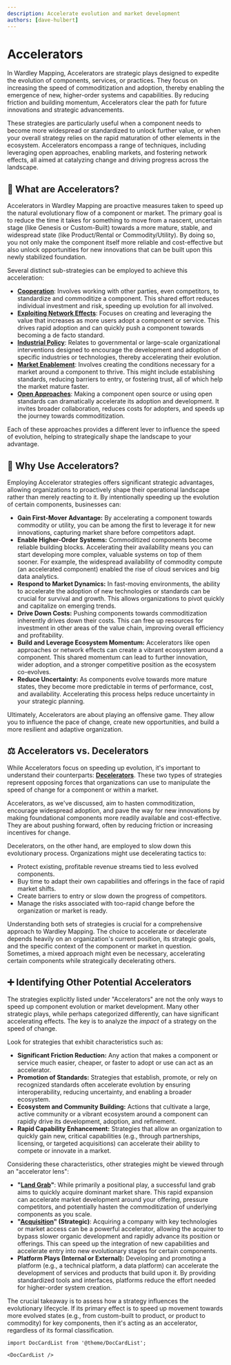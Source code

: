 ```yaml
---
description: Accelerate evolution and market development
authors: [dave-hulbert]
---
```


# Accelerators

In Wardley Mapping, Accelerators are strategic plays designed to expedite the evolution of components, services, or practices. They focus on increasing the speed of commoditization and adoption, thereby enabling the emergence of new, higher-order systems and capabilities. By reducing friction and building momentum, Accelerators clear the path for future innovations and strategic advancements.

These strategies are particularly useful when a component needs to become more widespread or standardized to unlock further value, or when your overall strategy relies on the rapid maturation of other elements in the ecosystem. Accelerators encompass a range of techniques, including leveraging open approaches, enabling markets, and fostering network effects, all aimed at catalyzing change and driving progress across the landscape.

## 🤔 **What are Accelerators?**

Accelerators in Wardley Mapping are proactive measures taken to speed up the natural evolutionary flow of a component or market. The primary goal is to reduce the time it takes for something to move from a nascent, uncertain stage (like Genesis or Custom-Built) towards a more mature, stable, and widespread state (like Product/Rental or Commodity/Utility). By doing so, you not only make the component itself more reliable and cost-effective but also unlock opportunities for new innovations that can be built upon this newly stabilized foundation.

Several distinct sub-strategies can be employed to achieve this acceleration:

*   **[Cooperation](/strategies/accelerators/cooperation)**: Involves working with other parties, even competitors, to standardize and commoditize a component. This shared effort reduces individual investment and risk, speeding up evolution for all involved.
*   **[Exploiting Network Effects](/strategies/accelerators/exploiting-network-effects)**: Focuses on creating and leveraging the value that increases as more users adopt a component or service. This drives rapid adoption and can quickly push a component towards becoming a de facto standard.
*   **[Industrial Policy](/strategies/accelerators/industrial-policy)**: Relates to governmental or large-scale organizational interventions designed to encourage the development and adoption of specific industries or technologies, thereby accelerating their evolution.
*   **[Market Enablement](/strategies/accelerators/market-enablement)**: Involves creating the conditions necessary for a market around a component to thrive. This might include establishing standards, reducing barriers to entry, or fostering trust, all of which help the market mature faster.
*   **[Open Approaches](/strategies/accelerators/open-approaches)**: Making a component open source or using open standards can dramatically accelerate its adoption and development. It invites broader collaboration, reduces costs for adopters, and speeds up the journey towards commoditization.

Each of these approaches provides a different lever to influence the speed of evolution, helping to strategically shape the landscape to your advantage.

## 🚀 **Why Use Accelerators?**

Employing Accelerator strategies offers significant strategic advantages, allowing organizations to proactively shape their operational landscape rather than merely reacting to it. By intentionally speeding up the evolution of certain components, businesses can:

*   **Gain First-Mover Advantage:** By accelerating a component towards commodity or utility, you can be among the first to leverage it for new innovations, capturing market share before competitors adapt.
*   **Enable Higher-Order Systems:** Commoditized components become reliable building blocks. Accelerating their availability means you can start developing more complex, valuable systems on top of them sooner. For example, the widespread availability of commodity compute (an accelerated component) enabled the rise of cloud services and big data analytics.
*   **Respond to Market Dynamics:** In fast-moving environments, the ability to accelerate the adoption of new technologies or standards can be crucial for survival and growth. This allows organizations to pivot quickly and capitalize on emerging trends.
*   **Drive Down Costs:** Pushing components towards commoditization inherently drives down their costs. This can free up resources for investment in other areas of the value chain, improving overall efficiency and profitability.
*   **Build and Leverage Ecosystem Momentum:** Accelerators like open approaches or network effects can create a vibrant ecosystem around a component. This shared momentum can lead to further innovation, wider adoption, and a stronger competitive position as the ecosystem co-evolves.
*   **Reduce Uncertainty:** As components evolve towards more mature states, they become more predictable in terms of performance, cost, and availability. Accelerating this process helps reduce uncertainty in your strategic planning.

Ultimately, Accelerators are about playing an offensive game. They allow you to influence the pace of change, create new opportunities, and build a more resilient and adaptive organization.

## ⚖️ **Accelerators vs. Decelerators**

While Accelerators focus on speeding up evolution, it's important to understand their counterparts: **[Decelerators](/strategies/decelerators/)**. These two types of strategies represent opposing forces that organizations can use to manipulate the speed of change for a component or within a market.

Accelerators, as we've discussed, aim to hasten commoditization, encourage widespread adoption, and pave the way for new innovations by making foundational components more readily available and cost-effective. They are about pushing forward, often by reducing friction or increasing incentives for change.

Decelerators, on the other hand, are employed to slow down this evolutionary process. Organizations might use decelerating tactics to:

*   Protect existing, profitable revenue streams tied to less evolved components.
*   Buy time to adapt their own capabilities and offerings in the face of rapid market shifts.
*   Create barriers to entry or slow down the progress of competitors.
*   Manage the risks associated with too-rapid change before the organization or market is ready.

Understanding both sets of strategies is crucial for a comprehensive approach to Wardley Mapping. The choice to accelerate or decelerate depends heavily on an organization's current position, its strategic goals, and the specific context of the component or market in question. Sometimes, a mixed approach might even be necessary, accelerating certain components while strategically decelerating others.

## ➕ **Identifying Other Potential Accelerators**

The strategies explicitly listed under "Accelerators" are not the only ways to speed up component evolution or market development. Many other strategic plays, while perhaps categorized differently, can have significant accelerating effects. The key is to analyze the *impact* of a strategy on the speed of change.

Look for strategies that exhibit characteristics such as:

*   **Significant Friction Reduction:** Any action that makes a component or service much easier, cheaper, or faster to adopt or use can act as an accelerator.
*   **Promotion of Standards:** Strategies that establish, promote, or rely on recognized standards often accelerate evolution by ensuring interoperability, reducing uncertainty, and enabling a broader ecosystem.
*   **Ecosystem and Community Building:** Actions that cultivate a large, active community or a vibrant ecosystem around a component can rapidly drive its development, adoption, and refinement.
*   **Rapid Capability Enhancement:** Strategies that allow an organization to quickly gain new, critical capabilities (e.g., through partnerships, licensing, or targeted acquisitions) can accelerate their ability to compete or innovate in a market.

Considering these characteristics, other strategies might be viewed through an "accelerator lens":

*   **"[Land Grab](/strategies/positional/land-grab)"**: While primarily a positional play, a successful land grab aims to quickly acquire dominant market share. This rapid expansion can accelerate market development around your offering, pressure competitors, and potentially hasten the commoditization of underlying components as you scale.
*   **"[Acquisition](/strategies/defensive/threat-acquisition)" (Strategic)**: Acquiring a company with key technologies or market access can be a powerful accelerator, allowing the acquirer to bypass slower organic development and rapidly advance its position or offerings. This can speed up the integration of new capabilities and accelerate entry into new evolutionary stages for certain components.
*   **Platform Plays (Internal or External):** Developing and promoting a platform (e.g., a technical platform, a data platform) can accelerate the development of services and products that build upon it. By providing standardized tools and interfaces, platforms reduce the effort needed for higher-order system creation.

The crucial takeaway is to assess how a strategy influences the evolutionary lifecycle. If its primary effect is to speed up movement towards more evolved states (e.g., from custom-built to product, or product to commodity) for key components, then it's acting as an accelerator, regardless of its formal classification.

```mdx-code-block
import DocCardList from '@theme/DocCardList';

<DocCardList />
```

